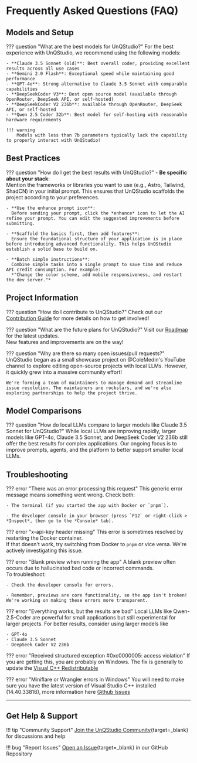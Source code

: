 # Frequently Asked Questions (FAQ)

## Models and Setup

??? question "What are the best models for UnQStudio?"
For the best experience with UnQStudio, we recommend using the following models:

    - **Claude 3.5 Sonnet (old)**: Best overall coder, providing excellent results across all use cases
    - **Gemini 2.0 Flash**: Exceptional speed while maintaining good performance
    - **GPT-4o**: Strong alternative to Claude 3.5 Sonnet with comparable capabilities
    - **DeepSeekCoder V3**: Best open source model (available through OpenRouter, DeepSeek API, or self-hosted)
    - **DeepSeekCoder V2 236b**: available through OpenRouter, DeepSeek API, or self-hosted
    - **Qwen 2.5 Coder 32b**: Best model for self-hosting with reasonable hardware requirements

    !!! warning
        Models with less than 7b parameters typically lack the capability to properly interact with UnQStudio!

## Best Practices

??? question "How do I get the best results with UnQStudio?" - **Be specific about your stack**:  
 Mention the frameworks or libraries you want to use (e.g., Astro, Tailwind, ShadCN) in your initial prompt. This ensures that UnQStudio scaffolds the project according to your preferences.

    - **Use the enhance prompt icon**:
      Before sending your prompt, click the *enhance* icon to let the AI refine your prompt. You can edit the suggested improvements before submitting.

    - **Scaffold the basics first, then add features**:
      Ensure the foundational structure of your application is in place before introducing advanced functionality. This helps UnQStudio establish a solid base to build on.

    - **Batch simple instructions**:
      Combine simple tasks into a single prompt to save time and reduce API credit consumption. For example:
      *"Change the color scheme, add mobile responsiveness, and restart the dev server."*

## Project Information

??? question "How do I contribute to UnQStudio?"
Check out our [Contribution Guide](CONTRIBUTING.md) for more details on how to get involved!

??? question "What are the future plans for UnQStudio?"
Visit our [Roadmap](https://roadmap.sh/r/ottodev-roadmap-2ovzo) for the latest updates.  
 New features and improvements are on the way!

??? question "Why are there so many open issues/pull requests?"
UnQStudio began as a small showcase project on @ColeMedin's YouTube channel to explore editing open-source projects with local LLMs. However, it quickly grew into a massive community effort!

    We're forming a team of maintainers to manage demand and streamline issue resolution. The maintainers are rockstars, and we're also exploring partnerships to help the project thrive.

## Model Comparisons

??? question "How do local LLMs compare to larger models like Claude 3.5 Sonnet for UnQStudio?"
While local LLMs are improving rapidly, larger models like GPT-4o, Claude 3.5 Sonnet, and DeepSeek Coder V2 236b still offer the best results for complex applications. Our ongoing focus is to improve prompts, agents, and the platform to better support smaller local LLMs.

## Troubleshooting

??? error "There was an error processing this request"
This generic error message means something went wrong. Check both:

    - The terminal (if you started the app with Docker or `pnpm`).

    - The developer console in your browser (press `F12` or right-click > *Inspect*, then go to the *Console* tab).

??? error "x-api-key header missing"
This error is sometimes resolved by restarting the Docker container.  
 If that doesn't work, try switching from Docker to `pnpm` or vice versa. We're actively investigating this issue.

??? error "Blank preview when running the app"
A blank preview often occurs due to hallucinated bad code or incorrect commands.  
 To troubleshoot:

    - Check the developer console for errors.

    - Remember, previews are core functionality, so the app isn't broken! We're working on making these errors more transparent.

??? error "Everything works, but the results are bad"
Local LLMs like Qwen-2.5-Coder are powerful for small applications but still experimental for larger projects. For better results, consider using larger models like

    - GPT-4o
    - Claude 3.5 Sonnet
    - DeepSeek Coder V2 236b

??? error "Received structured exception #0xc0000005: access violation"
If you are getting this, you are probably on Windows. The fix is generally to update the [Visual C++ Redistributable](https://learn.microsoft.com/en-us/cpp/windows/latest-supported-vc-redist?view=msvc-170)

??? error "Miniflare or Wrangler errors in Windows"
You will need to make sure you have the latest version of Visual Studio C++ installed (14.40.33816), more information here <a href="#">Github Issues</a>

---

## Get Help & Support

!!! tip "Community Support"
[Join the UnQStudio Community](# ){target=\_blank} for discussions and help

!!! bug "Report Issues"
[Open an Issue](#){target=\_blank} in our GitHub Repository
